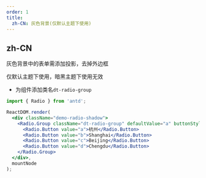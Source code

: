 ```yaml
---
order: 1
title:
  zh-CN: 灰色背景(仅默认主题下使用)
---
```


## zh-CN

灰色背景中的表单需添加投影，去掉外边框

仅默认主题下使用，暗黑主题下使用无效

- 为组件添加类名`dt-radio-group`

```jsx
import { Radio } from 'antd';

ReactDOM.render(
  <div className="demo-radio-shadow">
    <Radio.Group className="dt-radio-group" defaultValue="a" buttonStyle="solid">
      <Radio.Button value="a">杭州</Radio.Button>
      <Radio.Button value="b">Shanghai</Radio.Button>
      <Radio.Button value="c">Beijing</Radio.Button>
      <Radio.Button value="d">Chengdu</Radio.Button>
    </Radio.Group>
  </div>,
  mountNode
);
```
